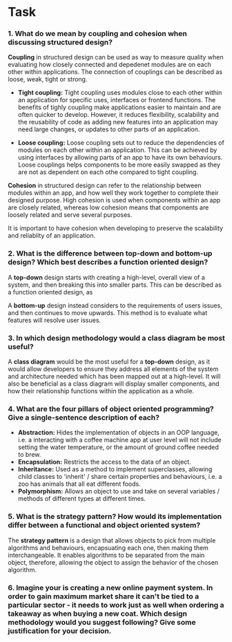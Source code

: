 # Task

### 1. What do we mean by **coupling** and **cohesion** when discussing structured design?
**Coupling** in structured design can be used as way to measure quality when evaluating how closely connected and depedenet modules are on each other within applications. The connection of couplings can be described as loose, weak, tight or strong.

- **Tight coupling:** 
Tight coupling uses modules close to each other within an application for specific uses, interfaces or frontend functions. The benefits of tighly coupling make applications easier to maintain and are often quicker to develop. However, it reduces flexibility, scalability  and the reusability of code as adding new features into an application may need large changes, or updates to other parts of an application.

- **Loose coupling:**
Loose coupling sets out to reduce the dependencies of modules on each other within an application. This can be achieved by using interfaces by allowing parts of an app to have its own behaviours. Loose couplings helps components to be more easily swapped as they are not as dependent on each othe compared to tight coupling.

**Cohesion** in structured design can refer to the relationship between modules within an app, and how well they work together to complete their designed purpose. High cohesion is used when components within an app are closely related, whereas low cohesion means that components are loosely related and serve several purposes.

It is important to have cohesion when developing to preserve the scalability and reliablity of an application.

### 2. What is the difference between **top-down** and **bottom-up** design? Which best describes a function oriented design?
A **top-down** design starts with creating a high-level, overall view of a system, and then breaking this into smaller parts. This can be described as a function oriented design, as 

A **bottom-up** design instead considers to the requirements of users issues, and then continues to move upwards. This method is to evaluate what features will resolve user issues.
   
### 3. In which design methodology would a **class diagram** be most useful?
A **class diagram** would be the most useful for a **top-down** design, as it would allow developers to ensure they address all elements of the system and architecture needed which has been mapped out at a high-level. It will also be beneficial as a class diagram will display smaller components, and how their relationship functions within the application as a whole.

### 4. What are the **four pillars of object oriented programming**? Give a single-sentence description of each?
-  **Abstraction:** Hides the implementation of objects in an OOP language, i.e. a interacting with a coffee machine app at user level will not include setting the water temperature, or the amount of ground coffee needed to brew.
- **Encapsulation:** Restricts the access to the data of an object.
- **Inheritance:** Used as a method to implement superclasses, allowing child classes to 'inherit' / share certain properties and behaviours, i.e. a zoo has animals that all eat different foods.
- **Polymorphism:** Allows an object to use and take on several variables / methods of different types at different times. 

### 5. What is the **strategy pattern**? How would its implementation differ between a functional and object oriented system?
The **strategy pattern** is a design that allows objects to pick from multiple algorithms and behaviours, encapsuating each one, then making them interchangeable. It enables algorithms to be separated from the main object, therefore, allowing the object to assign the behavior of the chosen algorithm.


   
### 6. Imagine your is creating a new online payment system. In order to gain maximum market share it can't be tied to a particular sector - it needs to work just as well when ordering a takeaway as when buying a new coat. Which design methodology would you suggest following? Give some justification for your decision.
